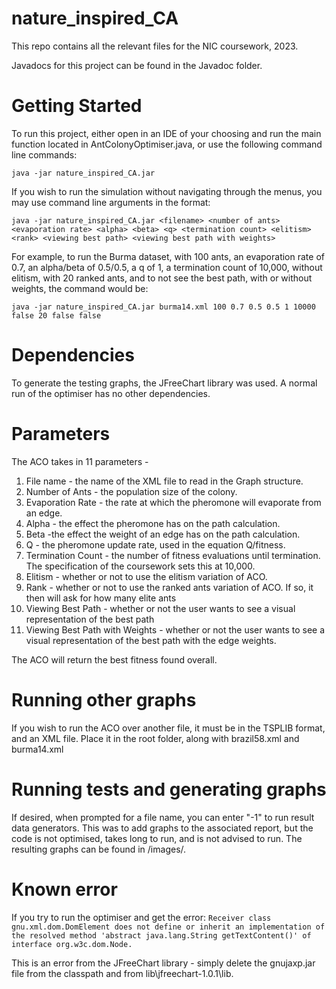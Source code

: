 # nature_inspired_CA
This repo contains all the relevant files for the NIC coursework, 2023.

Javadocs for this project can be found in the Javadoc folder.

# Getting Started

To run this project, either open in an IDE of your choosing and run the main function located in AntColonyOptimiser.java, or use the following command line commands:

`java -jar nature_inspired_CA.jar`

If you wish to run the simulation without navigating through the menus, you may use command line arguments in the format:

`java -jar nature_inspired_CA.jar <filename> <number of ants> <evaporation rate> <alpha> <beta> <q> <termination count> <elitism> <rank> <viewing best path> <viewing best path with weights>`

For example, to run the Burma dataset, with 100 ants, an evaporation rate of 0.7, an alpha/beta of 0.5/0.5, a q of 1, a termination count of 10,000, without elitism, with 20 ranked ants, and to not see the best path, with or without weights, the command would be:

`java -jar nature_inspired_CA.jar burma14.xml 100 0.7 0.5 0.5 1 10000 false 20 false false`

# Dependencies

To generate the testing graphs, the JFreeChart library was used. A normal run of the optimiser has no other dependencies.

# Parameters

The ACO takes in 11 parameters - 
1. File name - the name of the XML file to read in the Graph structure.
1. Number of Ants - the population size of the colony.
1. Evaporation Rate - the rate at which the pheromone will evaporate from an edge.
1. Alpha - the effect the pheromone has on the path calculation.
1. Beta -the effect the weight of an edge has on the path calculation.
1. Q - the pheromone update rate, used in the equation Q/fitness.
1. Termination Count - the number of fitness evaluations until termination. The specification of the coursework sets this at 10,000.
1. Elitism - whether or not to use the elitism variation of ACO.
1. Rank - whether or not to use the ranked ants variation of ACO. If so, it then will ask for how many elite ants
1. Viewing Best Path - whether or not the user wants to see a visual representation of the best path
1. Viewing Best Path with Weights - whether or not the user wants to see a visual representation of the best path with the edge weights.

The ACO will return the best fitness found overall.

# Running other graphs

If you wish to run the ACO over another file, it must be in the TSPLIB format, and an XML file. Place it in the root folder, along with brazil58.xml and burma14.xml

# Running tests and generating graphs
If desired, when prompted for a file name, you can enter "-1" to run result data generators. This was to add graphs to the associated report, but the code is not optimised, takes long to run, and is not advised to run. The resulting graphs can be found in /images/. 

# Known error
If you try to run the optimiser and get the error: 
`Receiver class gnu.xml.dom.DomElement does not define or inherit an implementation of the resolved method 'abstract java.lang.String getTextContent()' of interface org.w3c.dom.Node.`

This is an error from the JFreeChart library - simply delete the gnujaxp.jar file from the classpath and from lib\jfreechart-1.0.1\lib.
